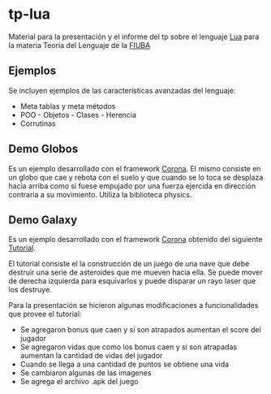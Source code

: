 # tp-lua 

Material para la presentación y el informe del tp sobre el lenguaje [Lua](https://www.lua.org/) para la materia Teoria del Lenguaje de la [FIUBA](http://www.fi.uba.ar/) 

## Ejemplos

Se incluyen ejemplos de las características avanzadas del lenguaje:
- Meta tablas y meta métodos
- POO - Objetos - Clases - Herencia
- Corrutinas

## Demo Globos

Es un ejemplo desarrollado con el framework [Corona](http://www.coronalabs.com). El mismo consiste en un globo que cae y rebota con el suelo y que cuando se lo toca se desplaza hacia arriba como si fuese empujado por una fuerza ejercida en dirección contraria a su movimiento. Utiliza la biblioteca physics.

## Demo Galaxy

Es un ejemplo desarrollado con el framework [Corona](http://www.coronalabs.com) obtenido del siguiente [Tutorial](https://docs.coronalabs.com/guide/programming/index.html). 

El tutorial consiste el la construcción de un juego de una nave que debe destruir una serie de asteroides que me mueven hacia ella. 
Se puede mover de derecha izquierda para esquivarlos y puede disparar un rayo laser que los destruye.

Para la presentación se hicieron algunas modificaciones a funcionalidades que provee el tutorial:
* Se agregaron bonus que caen y si son atrapados aumentan el score del jugador
* Se agregaron vidas que como los bonus caen y si son atrapadas aumentan la cantidad de vidas del jugador
* Cuando se llega a una cantidad de puntos se obtiene una vida
* Se cambiaron algunas de las imagenes
* Se agrega el archivo .apk del juego
